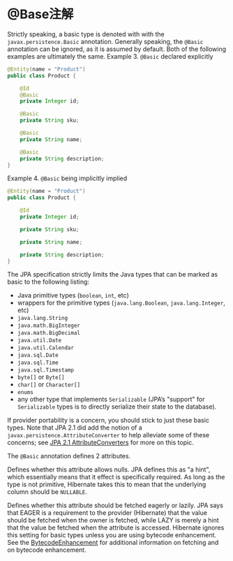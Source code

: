 # @Base注解

Strictly speaking, a basic type is denoted with with the `javax.persistence.Basic` annotation.
Generally speaking, the `@Basic` annotation can be ignored, as it is assumed by default.
Both of the following examples are ultimately the same.
Example 3. `@Basic` declared explicitly
```java
@Entity(name = "Product")
public class Product {

    @Id
    @Basic
    private Integer id;

    @Basic
    private String sku;

    @Basic
    private String name;

    @Basic
    private String description;
}
```

Example 4. `@Basic` being implicitly implied
```java
@Entity(name = "Product")
public class Product {

    @Id
    private Integer id;

    private String sku;

    private String name;

    private String description;
}
```

The JPA specification strictly limits the Java types that can be marked as basic to the following listing:


* Java primitive types (`boolean`, `int`, etc)
* wrappers for the primitive types (`java.lang.Boolean`, `java.lang.Integer`, etc)
* `java.lang.String`
* `java.math.BigInteger`
* `java.math.BigDecimal`
* `java.util.Date`
* `java.util.Calendar`
* `java.sql.Date`
* `java.sql.Time`
* `java.sql.Timestamp`
* `byte[]` or `Byte[]`
* `char[]` or `Character[]`
* `enums`
* any other type that implements `Serializable` (JPA&#8217;s "support" for `Serializable` types is to directly serialize their state to the database).


If provider portability is a concern, you should stick to just these basic types.
Note that JPA 2.1 did add the notion of a `javax.persistence.AttributeConverter` to help alleviate some of these concerns; see [JPA 2.1 AttributeConverters](#basic-jpa-convert) for more on this topic.


The `@Basic` annotation defines 2 attributes.


Defines whether this attribute allows nulls.
JPA defines this as "a hint", which essentially means that it effect is specifically required.
As long as the type is not primitive, Hibernate takes this to mean that the underlying column should be `NULLABLE`.

Defines whether this attribute should be fetched eagerly or lazily.
JPA says that EAGER is a requirement to the provider (Hibernate) that the value should be fetched when the owner is fetched, while LAZY is merely a hint that the value be fetched when the attribute is accessed.
Hibernate ignores this setting for basic types unless you are using bytecode enhancement.
See the [BytecodeEnhancement](#BytecodeEnhancement) for additional information on fetching and on bytecode enhancement.

